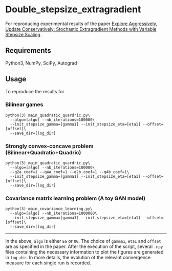 # Double_stepsize_extragradient

For reproducing experimental results of the paper [Explore Aggressively, Update Conservatively: Stochastic Extragradient Methods with Variable Stepsize Scaling](https://arxiv.org/abs/2003.10162).

## Requirements

Python3, NumPy, SciPy, Autograd

## Usage

To reproduce the results for

### Bilinear games

```
python(3) main_quadratic_quardric.py\
  --algo=[algo] --nb_iterations=100000\
  --init_stepsize_gamma=[gamma1] --init_stepsize_eta=[eta1] --offset=[offset]\
  --save_dir=[log_dir]
```

### Strongly convex-concave problem (Bilinear+Quadratic+Quadric)

```
python(3) main_quadratic_quardric.py\
  --algo=[algo] --nb_iterations=100000\
  --q2a_coef=1 --q4a_coef=1 --q2b_coef=1 --q4b_coef=1\
  --init_stepsize_gamma=[gamma1] --init_stepsize_eta=[eta1] --offset=[offset]\
  --save_dir=[log_dir]
```

### Covariance matrix learning problem (A toy GAN model)

```
python(3) main_covariance_learning.py\
  --algo=[algo] --nb_iterations=1000000\
  --init_stepsize_gamma=[gamma1] --init_stepsize_eta=[eta1] --offset=[offset]\
  --save_dir=[log_dir]
```

---
In the above, `algo` is either `EG` or `OG`.
The choice of `gamma1`, `eta1` and `offset` are as specified in the paper.
After the execution of the script, several `.npy` files containing the
necessary information to plot the figures are generated in `log_dir`.
In more details, the evolution of the relevant convergence measure for each
single run is recorded.

<!---
As an example, we provide script `generate_figure_ex.py` to generate
the EG bilinear figure when the data are saved in the directory `bilinear_EG/`.
-->
